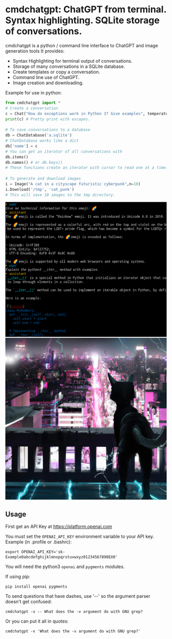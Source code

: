 # cmdchatgpt: ChatGPT from terminal. Syntax highlighting. SQLite storage of conversations.

cmdchatgpt is a python / command line interface to ChatGPT and image generation tools
It provides:

 - Syntax Highlighting for terminal output of conversations.
 - Storage of many conversations in a SQLite database.
 - Create templates or copy a conversation.
 - Command line use of ChatGPT.
 - Image creation and downloading.

Example for use in python:

```python
from cmdchatgpt import *
# Create a conversation
c = Chat("How do exceptions work in Python 3? Give examples", temperature=.5)
print(c) # Pretty print with escapes.

# To save conversations to a database
db = ChatDatabase('a.sqlite')
# ChatDatabase works like a dict
db['name'] = c
# You can get an iterator of all conversations with
db.items()
db.names() # or db.keys()
# These functions create an iterator with cursor to read one at a time.

# To generate and download images
i = Image("A cat in a cityscape futuristic cyberpunk",n=10)
i.Download('/tmp', 'cat_punk')
# This will save 10 images to the tmp directory.
```

![Image of a conversation's terminal output](https://github.com/function2/cmdchatgpt/raw/assets/screenshot_2023-03-18.png)
![AI generated image cat punk](https://github.com/function2/cmdchatgpt/raw/assets/cat_punk_openai_05_kdm6md6r.jpg)

## Usage

First get an API Key at https://platform.openai.com

You must set the `OPENAI_API_KEY` environment variable to your API key.
Example (in .profile or .bashrc):

```
export OPENAI_API_KEY='sk-Example0abcdefghijklmnopqrstuvwxyz01234567890EX0'
```

You will need the python3 `openai` and `pygments` modules.

If using pip:

```
pip install openai pygments
```

To send questions that have dashes, use '--' so the argument parser doesn't
get confused:

```
cmdchatgpt -v -- What does the -v argument do with GNU grep?
```

Or you can put it all in quotes:

```
cmdchatgpt -v 'What does the -v argument do with GNU grep?'
```
